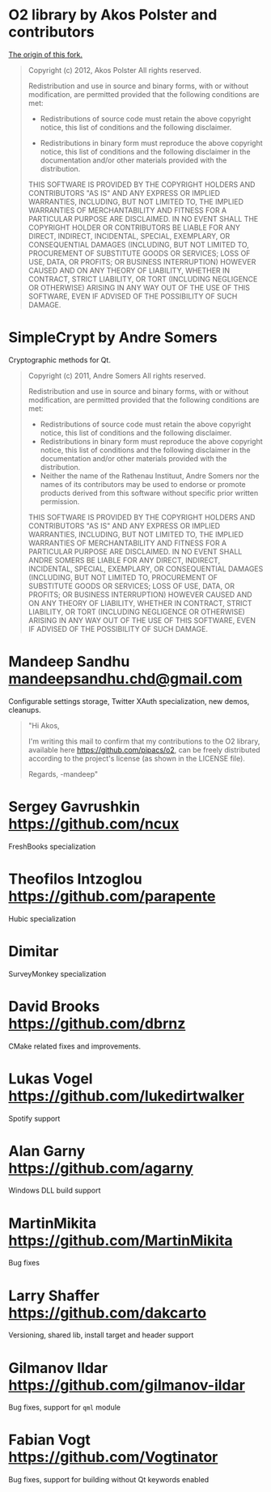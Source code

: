 # O2 library by Akos Polster and contributors

[The origin of this fork.](https://github.com/pipacs/o2)

> Copyright (c) 2012, Akos Polster
> All rights reserved.
>
> Redistribution and use in source and binary forms, with or without
> modification, are permitted provided that the following conditions are met:
>
>  * Redistributions of source code must retain the above copyright notice, this
> list of conditions and the following disclaimer.
>
>  * Redistributions in binary form must reproduce the above copyright notice,
> this list of conditions and the following disclaimer in the documentation
> and/or other materials provided with the distribution.
>
> THIS SOFTWARE IS PROVIDED BY THE COPYRIGHT HOLDERS AND CONTRIBUTORS "AS IS"
> AND ANY EXPRESS OR IMPLIED WARRANTIES, INCLUDING, BUT NOT LIMITED TO, THE
> IMPLIED WARRANTIES OF MERCHANTABILITY AND FITNESS FOR A PARTICULAR PURPOSE ARE
> DISCLAIMED. IN NO EVENT SHALL THE COPYRIGHT HOLDER OR CONTRIBUTORS BE LIABLE
> FOR ANY DIRECT, INDIRECT, INCIDENTAL, SPECIAL, EXEMPLARY, OR CONSEQUENTIAL
> DAMAGES (INCLUDING, BUT NOT LIMITED TO, PROCUREMENT OF SUBSTITUTE GOODS OR
> SERVICES; LOSS OF USE, DATA, OR PROFITS; OR BUSINESS INTERRUPTION) HOWEVER
> CAUSED AND ON ANY THEORY OF LIABILITY, WHETHER IN CONTRACT, STRICT LIABILITY,
> OR TORT (INCLUDING NEGLIGENCE OR OTHERWISE) ARISING IN ANY WAY OUT OF THE USE
> OF THIS SOFTWARE, EVEN IF ADVISED OF THE POSSIBILITY OF SUCH DAMAGE.

# SimpleCrypt by Andre Somers

Cryptographic methods for Qt.

> Copyright (c) 2011, Andre Somers
> All rights reserved.
> 
> Redistribution and use in source and binary forms, with or without
> modification, are permitted provided that the following conditions are met:
> 
>    * Redistributions of source code must retain the above copyright
>      notice, this list of conditions and the following disclaimer.
>    * Redistributions in binary form must reproduce the above copyright
>      notice, this list of conditions and the following disclaimer in the
>      documentation and/or other materials provided with the distribution.
>    * Neither the name of the Rathenau Instituut, Andre Somers nor the
>      names of its contributors may be used to endorse or promote products
>      derived from this software without specific prior written permission.
> 
> THIS SOFTWARE IS PROVIDED BY THE COPYRIGHT HOLDERS AND CONTRIBUTORS "AS IS" AND
> ANY EXPRESS OR IMPLIED WARRANTIES, INCLUDING, BUT NOT LIMITED TO, THE IMPLIED
> WARRANTIES OF MERCHANTABILITY AND FITNESS FOR A PARTICULAR PURPOSE ARE
> DISCLAIMED. IN NO EVENT SHALL ANDRE SOMERS BE LIABLE FOR ANY
> DIRECT, INDIRECT, INCIDENTAL, SPECIAL, EXEMPLARY, OR CONSEQUENTIAL DAMAGES
> (INCLUDING, BUT NOT LIMITED TO, PROCUREMENT OF SUBSTITUTE GOODS OR SERVICES;
> LOSS OF USE, DATA, OR PROFITS; OR BUSINESS INTERRUPTION) HOWEVER CAUSED AND
> ON ANY THEORY OF LIABILITY, WHETHER IN CONTRACT, STRICT LIABILITY, OR TORT
> (INCLUDING NEGLIGENCE OR OTHERWISE) ARISING IN ANY WAY OUT OF THE USE OF THIS
> SOFTWARE, EVEN IF ADVISED OF THE POSSIBILITY OF SUCH DAMAGE.

# Mandeep Sandhu <mandeepsandhu.chd@gmail.com>

Configurable settings storage, Twitter XAuth specialization, new demos, cleanups.

> "Hi Akos,
> 
> I'm writing this mail to confirm that my contributions to the O2 library, available here https://github.com/pipacs/o2, can be freely distributed according to the project's license (as shown in the LICENSE file).
> 
> Regards,
> -mandeep"

# Sergey Gavrushkin <https://github.com/ncux>

FreshBooks specialization

# Theofilos Intzoglou <https://github.com/parapente>

Hubic specialization

# Dimitar

SurveyMonkey specialization

# David Brooks <https://github.com/dbrnz>

CMake related fixes and improvements.

# Lukas Vogel <https://github.com/lukedirtwalker>

Spotify support

# Alan Garny <https://github.com/agarny>

Windows DLL build support

# MartinMikita <https://github.com/MartinMikita>

Bug fixes

# Larry Shaffer <https://github.com/dakcarto>

Versioning, shared lib, install target and header support

# Gilmanov Ildar <https://github.com/gilmanov-ildar>

Bug fixes, support for ```qml``` module

# Fabian Vogt <https://github.com/Vogtinator>

Bug fixes, support for building without Qt keywords enabled
